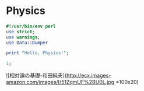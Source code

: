 Physics
=======


```perl:test.pl
#!/usr/bin/env perl
use strict;
use warnings;
use Data::Dumper

print "Hello, Physics!";

1;
```


![相対論の基礎-和田純夫](http://ecx.images-amazon.com/images/I/51ZqmUF%2BU0L.jpg =100x20)